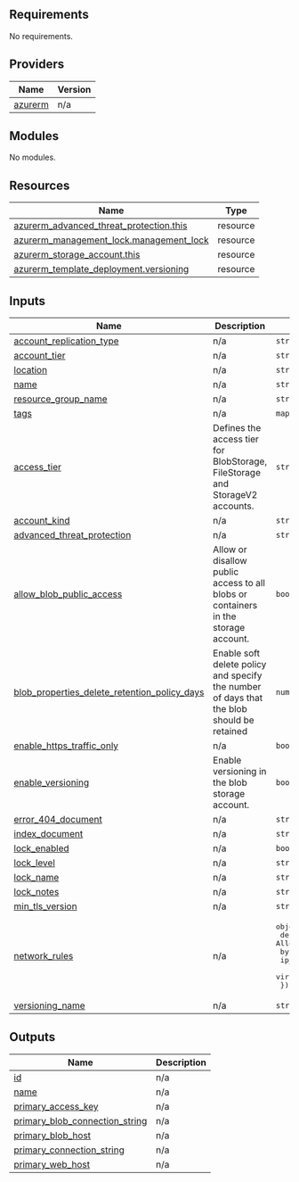 ## Requirements

No requirements.

## Providers

| Name | Version |
|------|---------|
| <a name="provider_azurerm"></a> [azurerm](#provider\_azurerm) | n/a |

## Modules

No modules.

## Resources

| Name | Type |
|------|------|
| [azurerm_advanced_threat_protection.this](https://registry.terraform.io/providers/hashicorp/azurerm/latest/docs/resources/advanced_threat_protection) | resource |
| [azurerm_management_lock.management_lock](https://registry.terraform.io/providers/hashicorp/azurerm/latest/docs/resources/management_lock) | resource |
| [azurerm_storage_account.this](https://registry.terraform.io/providers/hashicorp/azurerm/latest/docs/resources/storage_account) | resource |
| [azurerm_template_deployment.versioning](https://registry.terraform.io/providers/hashicorp/azurerm/latest/docs/resources/template_deployment) | resource |

## Inputs

| Name | Description | Type | Default | Required |
|------|-------------|------|---------|:--------:|
| <a name="input_account_replication_type"></a> [account\_replication\_type](#input\_account\_replication\_type) | n/a | `string` | n/a | yes |
| <a name="input_account_tier"></a> [account\_tier](#input\_account\_tier) | n/a | `string` | n/a | yes |
| <a name="input_location"></a> [location](#input\_location) | n/a | `string` | n/a | yes |
| <a name="input_name"></a> [name](#input\_name) | n/a | `string` | n/a | yes |
| <a name="input_resource_group_name"></a> [resource\_group\_name](#input\_resource\_group\_name) | n/a | `string` | n/a | yes |
| <a name="input_tags"></a> [tags](#input\_tags) | n/a | `map(any)` | n/a | yes |
| <a name="input_access_tier"></a> [access\_tier](#input\_access\_tier) | Defines the access tier for BlobStorage, FileStorage and StorageV2 accounts. | `string` | `null` | no |
| <a name="input_account_kind"></a> [account\_kind](#input\_account\_kind) | n/a | `string` | `"StorageV2"` | no |
| <a name="input_advanced_threat_protection"></a> [advanced\_threat\_protection](#input\_advanced\_threat\_protection) | n/a | `string` | `false` | no |
| <a name="input_allow_blob_public_access"></a> [allow\_blob\_public\_access](#input\_allow\_blob\_public\_access) | Allow or disallow public access to all blobs or containers in the storage account. | `bool` | `false` | no |
| <a name="input_blob_properties_delete_retention_policy_days"></a> [blob\_properties\_delete\_retention\_policy\_days](#input\_blob\_properties\_delete\_retention\_policy\_days) | Enable soft delete policy and specify the number of days that the blob should be retained | `number` | `null` | no |
| <a name="input_enable_https_traffic_only"></a> [enable\_https\_traffic\_only](#input\_enable\_https\_traffic\_only) | n/a | `bool` | `true` | no |
| <a name="input_enable_versioning"></a> [enable\_versioning](#input\_enable\_versioning) | Enable versioning in the blob storage account. | `bool` | `false` | no |
| <a name="input_error_404_document"></a> [error\_404\_document](#input\_error\_404\_document) | n/a | `string` | `null` | no |
| <a name="input_index_document"></a> [index\_document](#input\_index\_document) | n/a | `string` | `null` | no |
| <a name="input_lock_enabled"></a> [lock\_enabled](#input\_lock\_enabled) | n/a | `bool` | `false` | no |
| <a name="input_lock_level"></a> [lock\_level](#input\_lock\_level) | n/a | `string` | `null` | no |
| <a name="input_lock_name"></a> [lock\_name](#input\_lock\_name) | n/a | `string` | `null` | no |
| <a name="input_lock_notes"></a> [lock\_notes](#input\_lock\_notes) | n/a | `string` | `null` | no |
| <a name="input_min_tls_version"></a> [min\_tls\_version](#input\_min\_tls\_version) | n/a | `string` | `"TLS1_2"` | no |
| <a name="input_network_rules"></a> [network\_rules](#input\_network\_rules) | n/a | <pre>object({<br>    default_action             = string # Valid option Deny Allow<br>    bypass                     = set(string)<br>    ip_rules                   = list(string)<br>    virtual_network_subnet_ids = list(string)<br>  })</pre> | `null` | no |
| <a name="input_versioning_name"></a> [versioning\_name](#input\_versioning\_name) | n/a | `string` | `null` | no |

## Outputs

| Name | Description |
|------|-------------|
| <a name="output_id"></a> [id](#output\_id) | n/a |
| <a name="output_name"></a> [name](#output\_name) | n/a |
| <a name="output_primary_access_key"></a> [primary\_access\_key](#output\_primary\_access\_key) | n/a |
| <a name="output_primary_blob_connection_string"></a> [primary\_blob\_connection\_string](#output\_primary\_blob\_connection\_string) | n/a |
| <a name="output_primary_blob_host"></a> [primary\_blob\_host](#output\_primary\_blob\_host) | n/a |
| <a name="output_primary_connection_string"></a> [primary\_connection\_string](#output\_primary\_connection\_string) | n/a |
| <a name="output_primary_web_host"></a> [primary\_web\_host](#output\_primary\_web\_host) | n/a |
